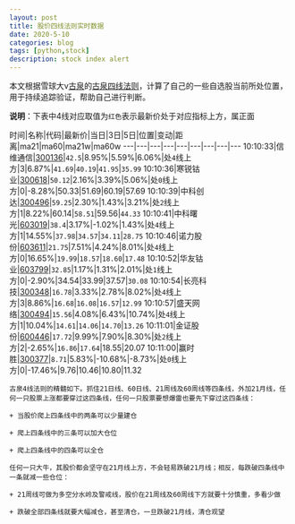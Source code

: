 ```yaml
---
layout: post
title: 股价四线法则实时数据
date: 2020-5-10
categories: blog
tags: [python,stock]
description: stock index alert
---
```



本文根据雪球大v[古泉](https://xueqiu.com/u/7148646888)的[古泉四线法则](https://xueqiu.com/7148646888/130498192)，计算了自己的一些自选股当前所处位置，用于持续追踪验证，帮助自己进行判断。

**说明**：下表中4线对应取值为`红色`表示最新价处于对应指标上方，属正面

时间|名称|代码|最新价|当日|3日|5日|位置|变动|距离|ma21|ma60|ma21w|ma60w
---|---|---|---|---|---|---|---|---
10:10:33|信维通信|[300136](https://xueqiu.com/S/SZ300136)|`42.5`|8.95%|5.59%|6.06%|处`4`线上方|3|6.87%|`41.69`|`40.19`|`41.95`|`35.99`
10:10:36|寒锐钴业|[300618](https://xueqiu.com/S/SZ300618)|`50.12`|2.16%|3.39%|5.06%|处`0`线上方|0|-8.28%|50.33|51.69|60.19|57.69
10:10:39|中科创达|[300496](https://xueqiu.com/S/SZ300496)|`59.25`|2.30%|1.43%|3.21%|处`2`线上方|1|8.22%|60.14|`58.51`|59.56|`44.33`
10:10:41|中科曙光|[603019](https://xueqiu.com/S/SH603019)|`38.4`|3.17%|-1.02%|1.43%|处`4`线上方|1|14.55%|`37.98`|`34.57`|`34.11`|`28.75`
10:10:46|诺力股份|[603611](https://xueqiu.com/S/SH603611)|`21.75`|7.51%|4.24%|8.01%|处`4`线上方|0|16.65%|`19.99`|`18.57`|`18.60`|`17.48`
10:10:52|华友钴业|[603799](https://xueqiu.com/S/SH603799)|`32.85`|1.17%|1.31%|2.01%|处`1`线上方|0|-2.90%|34.54|33.99|37.57|`30.08`
10:10:54|长亮科技|[300348](https://xueqiu.com/S/SZ300348)|`16.78`|3.33%|2.78%|8.02%|处`4`线上方|3|8.86%|`16.68`|`16.08`|`16.57`|`12.99`
10:10:57|盛天网络|[300494](https://xueqiu.com/S/SZ300494)|`15.56`|4.08%|6.43%|10.74%|处`4`线上方|1|10.04%|`14.61`|`14.06`|`14.70`|`13.26`
10:11:01|金证股份|[600446](https://xueqiu.com/S/SH600446)|`17.72`|9.99%|7.90%|8.30%|处`2`线上方|2|-2.65%|`16.86`|`17.64`|18.55|20.07
10:11:00|赢时胜|[300377](https://xueqiu.com/S/SZ300377)|`8.71`|5.83%|-10.68%|-8.73%|处`0`线上方|0|-17.46%|9.76|10.46|10.80|11.32

```
古泉4线法则的精髓如下。抓住21日线、60日线、21周线及60周线等四条线，外加21月线，任何一只股票上涨都要穿过这四条线，任何一只股票要想爆雷也要先下穿过这四条线：

+ 当股价爬上四条线中的两条可以少量建仓

+ 爬上四条线中的三条可以加大仓位

+ 爬上四条线中的四条可以全仓

任何一只大牛，其股价都会坚守在21月线上方，不会轻易跌破21月线；相反，每跌破四条线中一条就减一些仓位：

+ 21周线可做为多空分水岭及警戒线，股价在21周线及60周线下方就要十分慎重，多看少做

+ 跌破全部四条线就要大幅减仓，甚至清仓，一旦跌破21月线，清仓观望
```